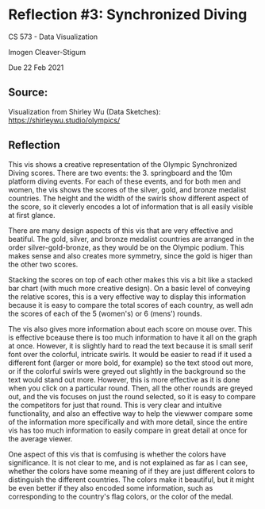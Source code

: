 Reflection #3: Synchronized Diving
===
CS 573 - Data Visualization

Imogen Cleaver-Stigum

Due 22 Feb 2021

Source: 
---
Visualization from Shirley Wu (Data Sketches): https://shirleywu.studio/olympics/

Reflection 
--- 
This vis shows a creative representation of the Olympic Synchronized Diving scores. There are two events: the 3. springboard and the 10m platform diving events. For each of these events, and for both men and women, the vis shows the scores of the silver, gold, and bronze medalist countries. The height and the width of the swirls show different aspect of the score, so it cleverly encodes a lot of information that is all easily visible at first glance. 

There are many design aspects of this vis that are very effective and beatiful. The gold, silver, and bronze medalist countries are arranged in the order silver-gold-bronze, as they would be on the Olympic podium. This makes sense and also creates more symmetry, since the gold is higer than the other two scores. 

Stacking the scores on top of each other makes this vis a bit like a stacked bar chart (with much more creative design). On a basic level of conveying the relative scores, this is a very effective way to display this information because it is easy to compare the total scores of each country, as well adn the scores of each of the 5 (women's) or 6 (mens') rounds. 

The vis also gives more information about each score on mouse over. This is effective bceause there is too much information to have it all on the graph at once. However, it is slightly hard to read the text because it is small serif font over the colorful, intricate swirls. It would be easier to read if it used a different font (larger or more bold, for example) so the text stood out more, or if the colorful swirls were greyed out slightly in the background so the text would stand out more. However, this is more effective as it is done when you click on a particular round. Then, all the other rounds are greyed out, and the vis focuses on just the round selected, so it is easy to compare the competitors for just that round. This is very clear and intuitive functionality, and also an effective way to help the viewwer compare some of the information more specifically and with more detail, since the entire vis has too much information to easily compare in great detail at once for the average viewer. 

One aspect of this vis that is comfusing is whether the colors have significance. It is not clear to me, and is not explained as far as I can see, whether the colors have some meaning of if they are just different colors to distinguish the different countries. The colors make it beautiful, but it might be even better if they also encoded some information, such as corresponding to the country's flag colors, or the color of the medal. 
